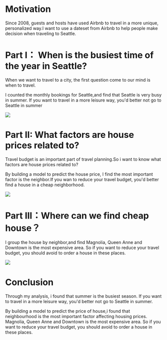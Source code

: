 # Motivation

Since 2008, guests and hosts have used Airbnb to travel in a more unique, personalized way.I want to use a dateset from Airbnb to help people make decision when traveling to Seattle.

# Part I： When is the busiest time of the year in Seattle?

When we want to travel to a city, the first question come to our mind is when to travel.

I counted the monthly bookings for Seattle,and find that Seattle is very busy in summer. If you want to travel in a more leisure way, you'd better not go to Seattle in summer



![](https://img2018.cnblogs.com/blog/1821356/201910/1821356-20191003224919508-1846775866.png)

# Part II: What factors are house prices related to?

Travel budget is an important part of travel planning.So i want to know what factors are house prices related to? 

By building a model to predict the house price, I find the most important factor is the neighbor.If you wan to reduce your travel budget, you'd better find a house in a cheap neighborhood. 



![](https://img2018.cnblogs.com/blog/1821356/201910/1821356-20191003225013601-418953563.png)





# Part III：Where can we find cheap house？

I group the house by neighbor,and find Magnolia, Queen Anne and Downtown is the most expensive area. So if you want to reduce your travel budget, you should avoid to order a house in these places.



![](https://img2018.cnblogs.com/blog/1821356/201910/1821356-20191003225031017-890268379.png)

# Conclusion

Through my analysis, i found that summer is the busiest season. If you want to travel in a more leisure way, you'd better not go to Seattle in summer.

By building a model to predict the price of house,i found that neighbourhood is the most important factor affecting housing prices. Magnolia, Queen Anne and Downtown is the most expensive area. So if you want to reduce your travel budget, you should avoid to order a house in these places.
